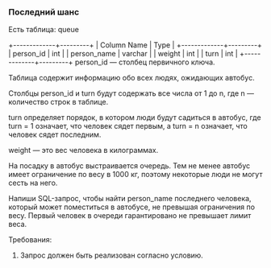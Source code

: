 
### Последний шанс

Есть таблица: queue

+-------------+---------+
| Column Name | Type    |
+-------------+---------+
| person_id   | int     |
| person_name | varchar |
| weight      | int     |
| turn        | int     |
+-------------+---------+
person_id — столбец первичного ключа.

Таблица содержит информацию обо всех людях, ожидающих автобус.

Столбцы person_id и turn будут содержать все числа от 1 до n, где n — количество строк в таблице.

turn определяет порядок, в котором люди будут садиться в автобус, где turn = 1 означает, что человек сядет первым, а turn = n означает, что человек сядет последним.

weight — это вес человека в килограммах.

На посадку в автобус выстраивается очередь. Тем не менее автобус имеет ограничение по весу в 1000 кг, поэтому некоторые люди не могут сесть на него.

Напиши SQL-запрос, чтобы найти person_name последнего человека, который может поместиться в автобусе, не превышая ограничения по весу. Первый человек в очереди гарантировано не превышает лимит веса.

Требования:
1.	Запрос должен быть реализован согласно условию.


